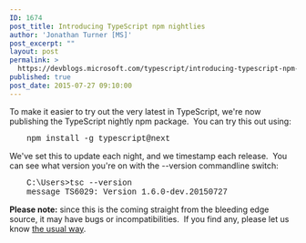 ```yaml
---
ID: 1674
post_title: Introducing TypeScript npm nightlies
author: 'Jonathan Turner [MS]'
post_excerpt: ""
layout: post
permalink: >
  https://devblogs.microsoft.com/typescript/introducing-typescript-npm-nightlies-2/
published: true
post_date: 2015-07-27 09:10:00
---
```

To make it easier to try out the very latest in TypeScript, we're now publishing the TypeScript nightly npm package.  You can try this out using:

<p style="padding-left: 30px">
  <span style="font-family: 'courier new', courier">npm install -g typescript@next</span>
</p>

We've set this to update each night, and we timestamp each release.  You can see what version you're on with the --version commandline switch:

<p style="padding-left: 30px">
  <span style="font-family: 'courier new', courier">C:\Users>tsc --version</span><br /><span style="font-family: 'courier new', courier">message TS6029: Version 1.6.0-dev.20150727</span>
</p>

**Please note:** since this is the coming straight from the bleeding edge source, it may have bugs or incompatibilities.  If you find any, please let us know [the usual way][1].

 [1]: https://github.com/microsoft/typescript/issues